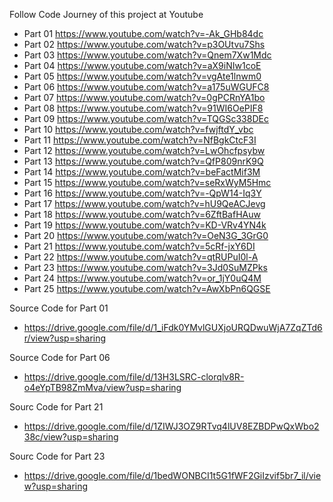 Follow Code Journey of this project at Youtube
- Part 01 https://www.youtube.com/watch?v=-Ak_GHb84dc
- Part 02 https://www.youtube.com/watch?v=p3OUtvu7Shs
- Part 03 https://www.youtube.com/watch?v=Qnem7Xw1Mdc
- Part 04 https://www.youtube.com/watch?v=aX9iNIw1coE
- Part 05 https://www.youtube.com/watch?v=vgAte1lnwm0
- Part 06 https://www.youtube.com/watch?v=a175uWGUFC8
- Part 07 https://www.youtube.com/watch?v=0gPCRnYA1bo
- Part 08 https://www.youtube.com/watch?v=91WI6OePIF8
- Part 09 https://www.youtube.com/watch?v=TQGSc338DEc
- Part 10 https://www.youtube.com/watch?v=fwjftdY_vbc
- Part 11 https://www.youtube.com/watch?v=NfBgkCtcF3I
- Part 12 https://www.youtube.com/watch?v=LwOhcfpsybw
- Part 13 https://www.youtube.com/watch?v=QfP809nrK9Q
- Part 14 https://www.youtube.com/watch?v=beFactMif3M
- Part 15 https://www.youtube.com/watch?v=seRxWyM5Hmc
- Part 16 https://www.youtube.com/watch?v=-QpW14-Iq3Y
- Part 17 https://www.youtube.com/watch?v=hU9QeACJevg
- Part 18 https://www.youtube.com/watch?v=6ZftBafHAuw
- Part 19 https://www.youtube.com/watch?v=KD-VRv4YN4k
- Part 20 https://www.youtube.com/watch?v=OeN3G_3GrG0
- Part 21 https://www.youtube.com/watch?v=5cRf-jxY6DI
- Part 22 https://www.youtube.com/watch?v=qtRUPuI0l-A
- Part 23 https://www.youtube.com/watch?v=3Jd0SuMZPks
- Part 24 https://www.youtube.com/watch?v=or_1jY0uQ4M
- Part 25 https://www.youtube.com/watch?v=AwXbPn6QGSE

Source Code for Part 01
- https://drive.google.com/file/d/1_iFdk0YMvlGUXjoURQDwuWjA7ZqZTd6r/view?usp=sharing

Source Code for Part 06
- https://drive.google.com/file/d/13H3LSRC-clorqlv8R-o4eYpTB98ZmMva/view?usp=sharing

Sourc Code for Part 21
- https://drive.google.com/file/d/1ZIWJ3OZ9RTvq4lUV8EZBDPwQxWbo238c/view?usp=sharing

Sourc Code for Part 23
- https://drive.google.com/file/d/1bedWONBCI1t5G1fWF2GiIzvif5br7_il/view?usp=sharing
